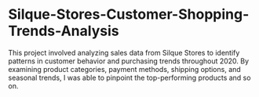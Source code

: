 # Silque-Stores-Customer-Shopping-Trends-Analysis
This project involved analyzing sales data from Silque Stores to identify patterns in customer behavior and purchasing trends throughout 2020. By examining product categories, payment methods, shipping options, and seasonal trends, I was able to pinpoint the top-performing products and so on.
